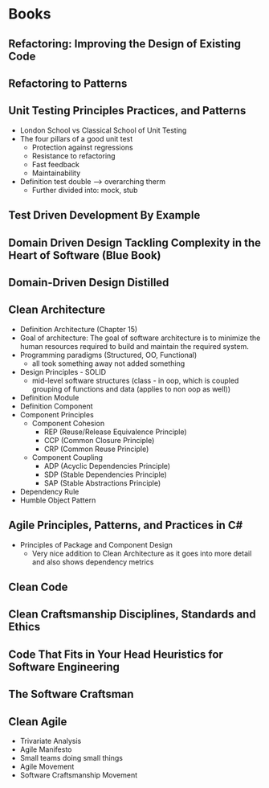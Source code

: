 # Books

## Refactoring: Improving the Design of Existing Code

## Refactoring to Patterns

## Unit Testing Principles Practices, and Patterns
* London School vs Classical School of Unit Testing
* The four pillars of a good unit test
    * Protection against regressions
    * Resistance to refactoring
    * Fast feedback
    * Maintainability
* Definition test double --> overarching therm
    * Further divided into: mock, stub

## Test Driven Development By Example

## Domain Driven Design Tackling Complexity in the Heart of Software (Blue Book)

## Domain-Driven Design Distilled

## Clean Architecture
* Definition Architecture (Chapter 15)
* Goal of architecture: The goal of software architecture is to minimize the human resources required to build and maintain the required system.
* Programming paradigms (Structured, OO, Functional) 
    * all took something away not added something
* Design Principles - SOLID
  * mid-level software structures (class - in oop, which is coupled grouping of functions and data (applies to non oop as well))
* Definition Module
* Definition Component
* Component Principles
    * Component Cohesion
        * REP (Reuse/Release Equivalence Principle)
        * CCP (Common Closure Principle)
        * CRP (Common Reuse Principle)
    * Component Coupling
        * ADP (Acyclic Dependencies Principle)
        * SDP (Stable Dependencies Principle)
        * SAP (Stable Abstractions Principle)
* Dependency Rule
* Humble Object Pattern

## Agile Principles, Patterns, and Practices in C#
* Principles of Package and Component Design
  * Very nice addition to Clean Architecture as it goes into more detail and also shows dependency metrics

## Clean Code

## Clean Craftsmanship Disciplines, Standards and Ethics

## Code That Fits in Your Head Heuristics for Software Engineering

## The Software Craftsman

## Clean Agile
* Trivariate Analysis
* Agile Manifesto 
* Small teams doing small things
* Agile Movement
* Software Craftsmanship Movement 